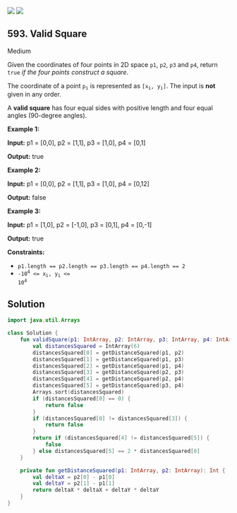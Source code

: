 [![](https://img.shields.io/github/stars/javadev/LeetCode-in-Kotlin?label=Stars&style=flat-square)](https://github.com/javadev/LeetCode-in-Kotlin)
[![](https://img.shields.io/github/forks/javadev/LeetCode-in-Kotlin?label=Fork%20me%20on%20GitHub%20&style=flat-square)](https://github.com/javadev/LeetCode-in-Kotlin/fork)

## 593\. Valid Square

Medium

Given the coordinates of four points in 2D space `p1`, `p2`, `p3` and `p4`, return `true` _if the four points construct a square_.

The coordinate of a point <code>p<sub>i</sub></code> is represented as <code>[x<sub>i</sub>, y<sub>i</sub>]</code>. The input is **not** given in any order.

A **valid square** has four equal sides with positive length and four equal angles (90-degree angles).

**Example 1:**

**Input:** p1 = [0,0], p2 = [1,1], p3 = [1,0], p4 = [0,1]

**Output:** true

**Example 2:**

**Input:** p1 = [0,0], p2 = [1,1], p3 = [1,0], p4 = [0,12]

**Output:** false

**Example 3:**

**Input:** p1 = [1,0], p2 = [-1,0], p3 = [0,1], p4 = [0,-1]

**Output:** true

**Constraints:**

*   `p1.length == p2.length == p3.length == p4.length == 2`
*   <code>-10<sup>4</sup> <= x<sub>i</sub>, y<sub>i</sub> <= 10<sup>4</sup></code>

## Solution

```kotlin
import java.util.Arrays

class Solution {
    fun validSquare(p1: IntArray, p2: IntArray, p3: IntArray, p4: IntArray): Boolean {
        val distancesSquared = IntArray(6)
        distancesSquared[0] = getDistanceSquared(p1, p2)
        distancesSquared[1] = getDistanceSquared(p1, p3)
        distancesSquared[2] = getDistanceSquared(p1, p4)
        distancesSquared[3] = getDistanceSquared(p2, p3)
        distancesSquared[4] = getDistanceSquared(p2, p4)
        distancesSquared[5] = getDistanceSquared(p3, p4)
        Arrays.sort(distancesSquared)
        if (distancesSquared[0] == 0) {
            return false
        }
        if (distancesSquared[0] != distancesSquared[3]) {
            return false
        }
        return if (distancesSquared[4] != distancesSquared[5]) {
            false
        } else distancesSquared[5] == 2 * distancesSquared[0]
    }

    private fun getDistanceSquared(p1: IntArray, p2: IntArray): Int {
        val deltaX = p2[0] - p1[0]
        val deltaY = p2[1] - p1[1]
        return deltaX * deltaX + deltaY * deltaY
    }
}
```